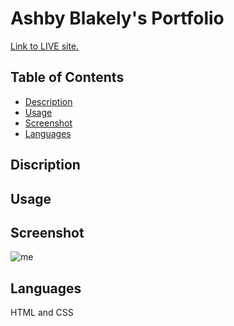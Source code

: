 # Ashby Blakely's Portfolio
 
[Link to LIVE site.](https://ashbylb.github.io/ashbys-portfolio/)

## Table of Contents
- [Description](#Description)
- [Usage](#Usage)
- [Screenshot](#Screenshot)
- [Languages](#Languages)

## Discription


## Usage 


## Screenshot
 

![me]()

## Languages
HTML and CSS